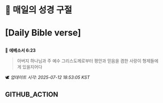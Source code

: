 # 🙏 매일의 성경 구절
# [Daily Bible verse]
##
<!-- START_BIBLE_VERSE -->
📖 **에베소서 6:23**
> 아버지 하나님과 주 예수 그리스도께로부터 평안과 믿음을 겸한 사랑이 형제들에게 있을지어다

🕊️ _업데이트 시각: 2025-07-12 18:53:05 KST_
  <!-- END_BIBLE_VERSE -->
## GITHUB_ACTION
